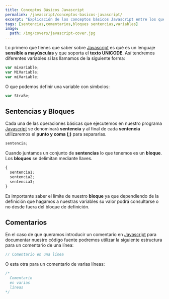 ```yaml
---
title: Conceptos Básicos Javascript
permalink: /javascript/conceptos-basicos-javascript/
excerpt: "Explicación de los conceptos básicos Javascript entre los que encontramos las sentencias, bloques o comentarios de código."
tags: [sentencias,comentarios,bloques sentencias,variables]
image:
  path: /img/covers/javascript-cover.jpg
---
```


Lo primero que tienes que saber sobre [Javascript](https://www.manualweb.net/javascript/) es qué es un lenguaje **sensible a mayúsculas** y que soporta el **texto UNICODE**. Así tendremos diferentes variables si las llamamos de la siguiente forma:


```javascript
var mivariable;
var MiVariable;
var miVariable;
```


O que podemos definir una variable con símbolos:


```javascript
var Straße;
```


## Sentencias y Bloques


Cada una de las operaciones básicas que ejecutemos en nuestro programa [Javascript](https://www.manualweb.net/javascript/) se denominará **sentencia** y al final de cada **sentencia** utilizaremos el **punto y coma (;)** para separarlas.


```javascript
sentencia;
```


Cuando juntamos un conjunto de **sentencias** lo que tenemos es un **bloque**. Los **bloques** se delimitan mediante llaves.


```javascript
{
  sentencia1;
  sentencia2;
  sentencia3;
}
```


Es importante saber el límite de nuestro **bloque** ya que dependiendo de la definición que hagamos a nuestras variables su valor podrá consultarse o no desde fuera del bloque de definición.


## Comentarios


En el caso de que queramos introducir un comentario en [Javascript](https://www.manualweb.net/javascript/) para documentar nuestro código fuente podremos utilizar la siguiente estructura para un comentario de una línea:


```javascript
// Comentario en una línea
```


O esta otra para un comentario de varias líneas:


```javascript
/*
  Comentario
  en varias
  líneas
*/
```

